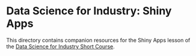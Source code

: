 # Data Science for Industry: Shiny Apps

This directory contains companion resources for the Shiny Apps lesson of the [Data Science for Industry Short Course](https://github.com/iandurbach/data-scifi-short).
